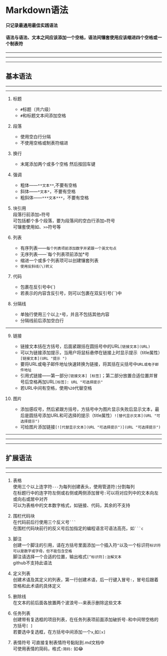 # **Markdown语法**  
 
#### 只记录最通用最佳实践语法  
  
#### 语法与语法、文本之间应该添加一个空格，语法间镶套使用应该缩进四个空格或一个制表符

****** 
******
******
    
## **基本语法**  
  
******
******  

1. 标题  
	* `#`标题（共六级）  
	* `#`和标题文本间添加空格  

2. 段落  
	* 使用空白行分隔  
	* 不使用空格或制表符缩进  

3. 换行  
	* 末尾添加两个或多个空格 然后按回车键  

4. 强调  
	* 粗体——`**文本**`,不要有空格  
	* 斜体——`*文本*`，不要有空格  
	* 粗斜体——`***文本***`，不要有空格  

5. 块引用  
	段落行前添加`>`符号  
	可包括都个多个段落，要为段落间的空白行添加`>`符号  
	可镶套使用如、`>>`符号等  

6. 列表    
	* 有序列表——`每个列表项前添加数字并紧跟一个英文句点`  
	* 无序列表——`每个列表项前添加*号   
	* 缩进一个或多个列表项可以创建镶套列表  
	* `使用反斜线(\)转义`  

7. 代码  
	* 包裹在反引号中(`)  
	* 若表示的内容含反引号，则可以包裹在双反引号(``)中    

8. 分隔线  
	* 单独行使用三个以上`*`号，并且不包括其他内容  
	* 分隔线前后添加空白行 
 
******

9. 链接  
	* 链接文本括在方括号，后面紧跟括在圆括号中的URL`[链接文本](URL)`  
	* 可以为链接添加提示，当用户将鼠标悬停在链接上时显示提示（title属性）`[链接文本](URL "提示 ")`   
	* 要将URL或电子邮件地址快速转换为链接，将其括在尖括号中`URL或电子邮件地址`   
	* 引用式链接——第一部分`[链接文本] [标签]`；第二部分放置合适位置并冒号后空格再加URL`[标签]: URL "可选择提示"`  
	* 若URL中间有空格，使用`%20`代替空格  

10. 图片  
	* 添加感叹号，然后紧跟方括号，方括号中为图片显示失败后显示文本，最后是圆括号添加URL和可选择的提示（title属性）`![替代显示文本](URL "可选择提示")`    
	* 可给图片添加链接`[![代替显示文本](URL "可选择提示")](URL "可选择提示")`  


******
****** 
******

## **扩展语法**  

******
******  

1. 表格  
	使用三个以上连字符`---`为每列创建表头，使用管道符`|`分割每列   
	在标题行中的连字符左侧或右侧或两侧添加冒号`:`可以将对应列中的文本向左或向右或居中对齐   
	可以为表格中的文本数字格式，如链接、代码，其余的不支持	  

2. 围栏代码块  
	在代码前后行使用三个反义号`` ``` ``  
	在围栏代码块前行的反义号后加指定的编程语言可语法高亮，如`` ```c ``  

3. 脚注  
	创建一个脚注的引用，请在方括号里面添加一个插入符`^`以及一个标识符`标识符可以是数字或字母，但不能包含空格`  
	脚注请选择一个合适的位置，输出格式`[^标识符]:注解文本`   
	github不支持此语法  

4. 定义列表  
	创建术语及其定义的列表，第一行创建术语，后一行键入冒号`:`，冒号后跟着空格和此术语的具体定义  

5. 删除线  
	在文本的前后面各放置两个波浪号`~~`来表示删除这些文本  

6. 任务列表  
	创建带有复选框的项目列表，在任务列表项前面添加破折号`-`和中间带空格的方括号`[ ]`  
	若要选中复选框，在方括号中间添加一个`x`,如`[x]`  

7. 表情符号 
	可直接复制表情符号黏贴到.md文档中  
	可使用表情的简码，格式`:简码:` 
如:joy:  

